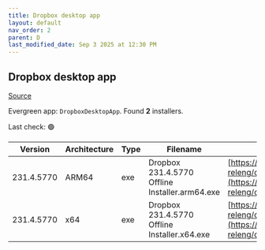 ```yaml
---
title: Dropbox desktop app
layout: default
nav_order: 2
parent: D
last_modified_date: Sep 3 2025 at 12:30 PM
---
```


## Dropbox desktop app

[Source](https://www.dropbox.com/desktop)

Evergreen app: `DropboxDesktopApp`. Found **2** installers.

Last check: 🟢

| Version    | Architecture | Type | Filename                                       | URI                                                                                                                                                                                                            |
| ---------- | ------------ | ---- | ---------------------------------------------- | -------------------------------------------------------------------------------------------------------------------------------------------------------------------------------------------------------------- |
| 231.4.5770 | ARM64        | exe  | Dropbox 231.4.5770 Offline Installer.arm64.exe | [https://edge.dropboxstatic.com/dbx-releng/client/Dropbox%20231.4.5770%20Offline%20Installer.arm64.exe](https://edge.dropboxstatic.com/dbx-releng/client/Dropbox%20231.4.5770%20Offline%20Installer.arm64.exe) |
| 231.4.5770 | x64          | exe  | Dropbox 231.4.5770 Offline Installer.x64.exe   | [https://edge.dropboxstatic.com/dbx-releng/client/Dropbox%20231.4.5770%20Offline%20Installer.x64.exe](https://edge.dropboxstatic.com/dbx-releng/client/Dropbox%20231.4.5770%20Offline%20Installer.x64.exe)     |
